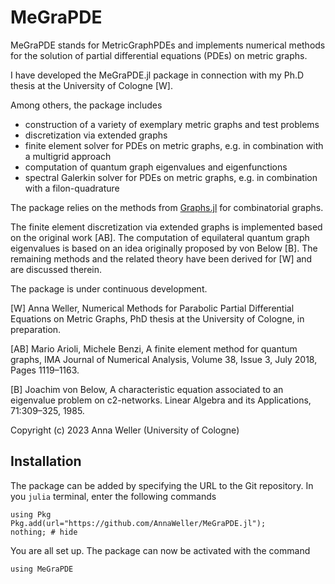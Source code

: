 # MeGraPDE

MeGraPDE stands for MetricGraphPDEs and implements numerical methods for the solution of partial differential equations (PDEs) on metric graphs. 

I have developed the MeGraPDE.jl package in connection with my Ph.D thesis at the University of Cologne \[W\]. 

Among others, the package includes

- construction of a variety of exemplary metric graphs and test problems
- discretization via extended graphs
- finite element solver for PDEs on metric graphs, e.g. in combination with a multigrid approach
- computation of quantum graph eigenvalues and eigenfunctions
- spectral Galerkin solver for PDEs on metric graphs, e.g. in combination with a filon-quadrature

The package relies on the methods from [Graphs.jl](https://github.com/JuliaGraphs/Graphs.jl) for combinatorial graphs.

The finite element discretization via extended graphs is implemented based on the original work \[AB\]. The computation of equilateral quantum graph eigenvalues is based on an idea originally proposed by von Below \[B\].
The remaining methods and the related theory have been derived for \[W\] and are discussed therein.

The package is under continuous development. 

\[W\] Anna Weller, Numerical Methods for Parabolic Partial Differential Equations on Metric Graphs, PhD thesis at the University of Cologne, in preparation.

\[AB\] Mario Arioli, Michele Benzi, A finite element method for quantum graphs, IMA Journal of Numerical Analysis, Volume 38, Issue 3, July 2018, Pages 1119–1163.

\[B\] Joachim von Below, A characteristic equation associated to an eigenvalue problem on c2-networks. Linear Algebra and its Applications, 71:309–325, 1985.

Copyright (c) 2023 Anna Weller (University of Cologne)

## Installation

The package can be added by specifying the URL to the Git repository. In you `julia` terminal, enter the following commands

```@repl
using Pkg
Pkg.add(url="https://github.com/AnnaWeller/MeGraPDE.jl"); 
nothing; # hide
```

You are all set up. The package can now be activated with the command 

```@repl
using MeGraPDE
```





